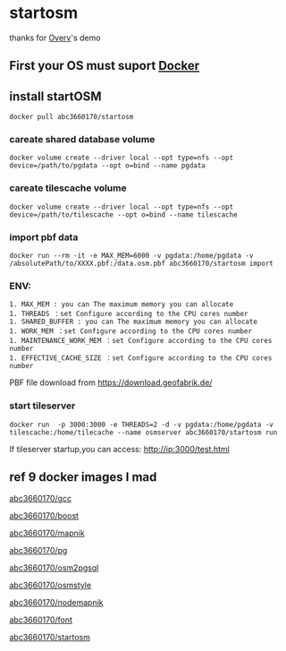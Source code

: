# startosm

thanks for <a href="https://github.com/Overv/openstreetmap-tile-server">Overv</a>'s demo

## First your OS must suport <a href='https://docs.docker.com/install/'>Docker</a>

## install startOSM

```
docker pull abc3660170/startosm
```


### careate shared database volume 
```
docker volume create --driver local --opt type=nfs --opt device=/path/to/pgdata --opt o=bind --name pgdata
```

### careate tilescache volume 

```
docker volume create --driver local --opt type=nfs --opt device=/path/to/tilescache --opt o=bind --name tilescache
```


### import pbf data

```
docker run --rm -it -e MAX_MEM=6000 -v pgdata:/home/pgdata -v /absolutePath/to/XXXX.pbf:/data.osm.pbf abc3660170/startosm import
```
### ENV: 
    1. MAX_MEM : you can The maximum memory you can allocate
    1. THREADS ：set Configure according to the CPU cores number
    1. SHARED_BUFFER : you can The maximum memory you can allocate
    1. WORK_MEM ：set Configure according to the CPU cores number
    1. MAINTENANCE_WORK_MEM ：set Configure according to the CPU cores number
    1. EFFECTIVE_CACHE_SIZE ：set Configure according to the CPU cores number
  
PBF file download from <a href="https://download.geofabrik.de/">https://download.geofabrik.de/</a>
### start tileserver

```
docker run  -p 3000:3000 -e THREADS=2 -d -v pgdata:/home/pgdata -v tilescache:/home/tilecache --name osmserver abc3660170/startosm run
```

<p>If tileserver startup,you can access: <a href ="http://ip:3000/test.html">http://ip:3000/test.html</a></p>


## ref 9 docker images I mad
<a href="https://cloud.docker.com/repository/docker/abc3660170/gcc">abc3660170/gcc</a>

<a href="https://cloud.docker.com/repository/docker/abc3660170/boost">abc3660170/boost</a>

<a href="https://cloud.docker.com/repository/docker/abc3660170/mapnik">abc3660170/mapnik</a>

<a href="https://cloud.docker.com/repository/docker/abc3660170/pg">abc3660170/pg</a>

<a href="https://cloud.docker.com/repository/docker/abc3660170/osm2pgsql">abc3660170/osm2pgsql</a>

<a href="https://cloud.docker.com/repository/docker/abc3660170/osmstyle">abc3660170/osmstyle</a>

<a href="https://cloud.docker.com/repository/docker/abc3660170/nodemapnik">abc3660170/nodemapnik</a>

<a href="https://cloud.docker.com/repository/docker/abc3660170/font">abc3660170/font</a>

<a href="https://cloud.docker.com/repository/docker/abc3660170/startosm">abc3660170/startosm</a>
